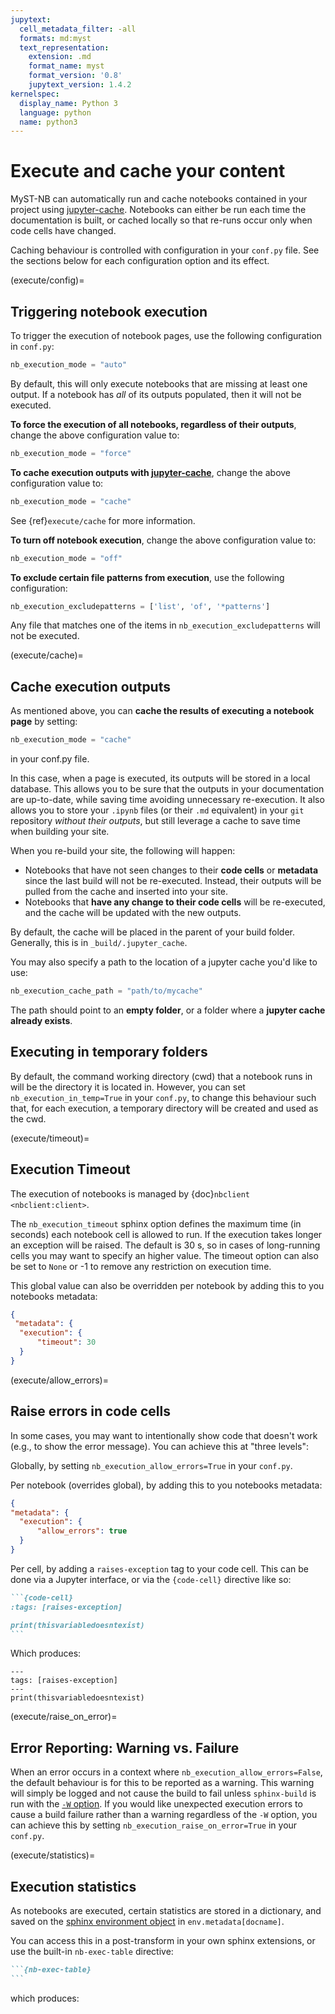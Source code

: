 ```yaml
---
jupytext:
  cell_metadata_filter: -all
  formats: md:myst
  text_representation:
    extension: .md
    format_name: myst
    format_version: '0.8'
    jupytext_version: 1.4.2
kernelspec:
  display_name: Python 3
  language: python
  name: python3
---
```


# Execute and cache your content

MyST-NB can automatically run and cache notebooks contained in your project using [jupyter-cache].
Notebooks can either be run each time the documentation is built, or cached locally so that re-runs occur only when code cells have changed.

Caching behaviour is controlled with configuration in your `conf.py` file.
See the sections below for each configuration option and its effect.

(execute/config)=

## Triggering notebook execution

To trigger the execution of notebook pages, use the following configuration in `conf.py`:

```python
nb_execution_mode = "auto"
```

By default, this will only execute notebooks that are missing at least one output.
If a notebook has *all* of its outputs populated, then it will not be executed.

**To force the execution of all notebooks, regardless of their outputs**, change the above configuration value to:

```python
nb_execution_mode = "force"
```

**To cache execution outputs with [jupyter-cache]**, change the above configuration value to:

```python
nb_execution_mode = "cache"
```

See {ref}`execute/cache` for more information.

**To turn off notebook execution**, change the above configuration value to:

```python
nb_execution_mode = "off"
```

**To exclude certain file patterns from execution**, use the following configuration:

```python
nb_execution_excludepatterns = ['list', 'of', '*patterns']
```

Any file that matches one of the items in `nb_execution_excludepatterns` will not be executed.

(execute/cache)=
## Cache execution outputs

As mentioned above, you can **cache the results of executing a notebook page** by setting:

```python
nb_execution_mode = "cache"
```

in your conf.py file.

In this case, when a page is executed, its outputs will be stored in a local database.
This allows you to be sure that the outputs in your documentation are up-to-date, while saving time avoiding unnecessary re-execution.
It also allows you to store your `.ipynb` files (or their `.md` equivalent) in your `git` repository *without their outputs*, but still leverage a cache to save time when building your site.

When you re-build your site, the following will happen:

* Notebooks that have not seen changes to their **code cells** or **metadata** since the last build will not be re-executed.
  Instead, their outputs will be pulled from the cache and inserted into your site.
* Notebooks that **have any change to their code cells** will be re-executed, and the cache will be updated with the new outputs.

By default, the cache will be placed in the parent of your build folder.
Generally, this is in `_build/.jupyter_cache`.

You may also specify a path to the location of a jupyter cache you'd like to use:

```python
nb_execution_cache_path = "path/to/mycache"
```

The path should point to an **empty folder**, or a folder where a **jupyter cache already exists**.

[jupyter-cache]: https://github.com/executablebooks/jupyter-cache "the Jupyter Cache Project"

## Executing in temporary folders

By default, the command working directory (cwd) that a notebook runs in will be the directory it is located in.
However, you can set `nb_execution_in_temp=True` in your `conf.py`, to change this behaviour such that, for each execution, a temporary directory will be created and used as the cwd.

(execute/timeout)=
## Execution Timeout

The execution of notebooks is managed by {doc}`nbclient <nbclient:client>`.

The `nb_execution_timeout` sphinx option defines the maximum time (in seconds) each notebook cell is allowed to run.
If the execution takes longer an exception will be raised.
The default is 30 s, so in cases of long-running cells you may want to specify an higher value.
The timeout option can also be set to `None` or -1 to remove any restriction on execution time.

This global value can also be overridden per notebook by adding this to you notebooks metadata:

```json
{
 "metadata": {
  "execution": {
      "timeout": 30
  }
}
```

(execute/allow_errors)=
## Raise errors in code cells

In some cases, you may want to intentionally show code that doesn't work (e.g., to show the error message).
You can achieve this at "three levels":

Globally, by setting `nb_execution_allow_errors=True` in your `conf.py`.

Per notebook (overrides global), by adding this to you notebooks metadata:

```json
{
"metadata": {
  "execution": {
      "allow_errors": true
  }
}
```

Per cell, by adding a `raises-exception` tag to your code cell.
This can be done via a Jupyter interface, or via the `{code-cell}` directive like so:

````md
```{code-cell}
:tags: [raises-exception]

print(thisvariabledoesntexist)
```
````

Which produces:

```{code-cell}
---
tags: [raises-exception]
---
print(thisvariabledoesntexist)
```

(execute/raise_on_error)=
## Error Reporting: Warning vs. Failure

When an error occurs in a context where `nb_execution_allow_errors=False`,
the default behaviour is for this to be reported as a warning.
This warning will simply be logged and not cause the build to fail unless `sphinx-build` is run with the [`-W` option](https://www.sphinx-doc.org/en/master/man/sphinx-build.html#cmdoption-sphinx-build-W).
If you would like unexpected execution errors to cause a build failure rather than a warning regardless of the `-W` option, you can achieve this by setting `nb_execution_raise_on_error=True` in your `conf.py`.

(execute/statistics)=
## Execution statistics

As notebooks are executed, certain statistics are stored in a dictionary, and saved on the [sphinx environment object](https://www.sphinx-doc.org/en/master/extdev/envapi.html#sphinx.environment.BuildEnvironment) in `env.metadata[docname]`.

You can access this in a post-transform in your own sphinx extensions, or use the built-in `nb-exec-table` directive:

````md
```{nb-exec-table}
```
````

which produces:

```{nb-exec-table}
```
